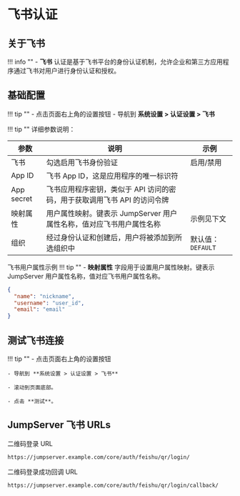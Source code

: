 # 飞书认证

## 关于飞书

!!! info ""
    - **飞书** 认证是基于飞书平台的身份认证机制，允许企业和第三方应用程序通过飞书对用户进行身份认证和授权。

## 基础配置

!!! tip ""
    - 点击页面右上角的设置按钮
    - 导航到 **系统设置 > 认证设置 > 飞书**

!!! tip ""
    详细参数说明：

| 参数 | 说明 | 示例 |
|------|------|------|
| 飞书 | 勾选启用飞书身份验证 | 启用/禁用 |
| App ID | 飞书 App ID，这是应用程序的唯一标识符 |  |
| App secret | 飞书应用程序密钥，类似于 API 访问的密码，用于获取调用飞书 API 的访问令牌 |   |
| 映射属性 | 用户属性映射。键表示 JumpServer 用户属性名称，值对应飞书用户属性名称 | 示例见下文 |
| 组织 | 经过身份认证和创建后，用户将被添加到所选组织中 | 默认值：`DEFAULT` |

飞书用户属性示例
!!! tip ""
    -  **映射属性** 字段用于设置用户属性映射。键表示 JumpServer 用户属性名称，值对应飞书用户属性名称。

```json
{
  "name": "nickname",
  "username": "user_id",
  "email": "email"
}
```

## 测试飞书连接
!!! tip ""
    - 点击页面右上角的设置按钮

    - 导航到 **系统设置 > 认证设置 > 飞书**

    - 滚动到页面底部。

    - 点击 **测试**。

## JumpServer 飞书 URLs
二维码登录 URL
```bash
https://jumpserver.example.com/core/auth/feishu/qr/login/
```
二维码登录成功回调 URL
```bash
https://jumpserver.example.com/core/auth/feishu/qr/login/callback/
```
